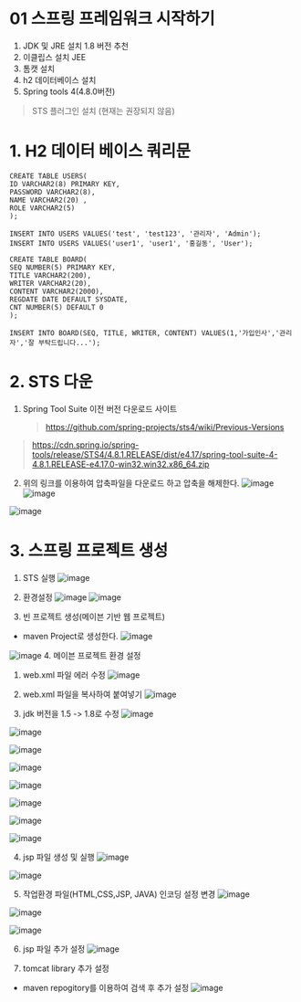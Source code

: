 01 스프링 프레임워크 시작하기
=======================
1. JDK 및 JRE 설치 1.8 버전 추천     
2. 이클립스 설치 JEE   
3. 톰캣 설치  
4. h2 데이터베이스 설치
5. Spring tools 4(4.8.0버전)   
  > STS 플러그인 설치 (현재는 권장되지 않음)     
  
# 1. H2 데이터 베이스 쿼리문
```
CREATE TABLE USERS(
ID VARCHAR2(8) PRIMARY KEY,
PASSWORD VARCHAR2(8),
NAME VARCHAR2(20) ,
ROLE VARCHAR2(5)
);

INSERT INTO USERS VALUES('test', 'test123', '관리자', 'Admin');
INSERT INTO USERS VALUES('user1', 'user1', '홍길동', 'User');

CREATE TABLE BOARD(
SEQ NUMBER(5) PRIMARY KEY,
TITLE VARCHAR2(200),
WRITER VARCHAR2(20),
CONTENT VARCHAR2(2000),
REGDATE DATE DEFAULT SYSDATE,
CNT NUMBER(5) DEFAULT 0
);

INSERT INTO BOARD(SEQ, TITLE, WRITER, CONTENT) VALUES(1,'가입인사','관리자','잘 부탁드립니다...');
```
   
###
# 2. STS 다운  
1. Spring Tool Suite 이전 버전 다운로드 사이트
   > https://github.com/spring-projects/sts4/wiki/Previous-Versions
> https://cdn.spring.io/spring-tools/release/STS4/4.8.1.RELEASE/dist/e4.17/spring-tool-suite-4-4.8.1.RELEASE-e4.17.0-win32.win32.x86_64.zip
2. 위의 링크를 이용하여 압축파일을 다운로드 하고 압축을 해제한다.
![image](https://github.com/user-attachments/assets/d5725086-ba7c-4eeb-b7b5-01b14db7304d)
![image](https://github.com/user-attachments/assets/6030d7a6-8285-4508-a338-98bd2db361ae)

![image](https://github.com/user-attachments/assets/0103434f-7293-4bbb-aa4e-f6b1e906dcf3)

# 3. 스프링 프로젝트 생성
1. STS 실행
![image](https://github.com/user-attachments/assets/7de32b5b-13c9-4c43-900b-2f59f600a533)

2. 환경설정
  ![image](https://github.com/user-attachments/assets/f4d88067-e01f-4f0b-ba01-097def1a11ed)
![image](https://github.com/user-attachments/assets/b6b93d2a-3abb-4ef7-8c3d-c7ae2311bc81)

3. 빈 프로젝트 생성(메이븐 기반 웹 프로젝트)
  - maven Project로 생성한다.
![image](https://github.com/user-attachments/assets/c925888d-200b-49a3-b209-d8944f39d0a2)

![image](https://github.com/user-attachments/assets/829c4c9c-fc43-41ae-be73-edb428683087)
4. 메이븐 프로젝트 환경 설정
1) web.xml 파일 에러 수정
![image](https://github.com/user-attachments/assets/f9a341bd-c323-4813-843f-03f8577c0703)

2) web.xml 파일을 복사하여 붙여넣기
![image](https://github.com/user-attachments/assets/b5d8d324-220a-489d-af0e-7ba71cc011c7)

3) jdk 버전을 1.5 -> 1.8로 수정
![image](https://github.com/user-attachments/assets/c0d8003a-e8a3-483f-863e-2c0354fea6fb)

![image](https://github.com/user-attachments/assets/8c9da401-88db-4a6c-9a26-b50bd932adb7)

![image](https://github.com/user-attachments/assets/02481eb9-c30f-4c6b-bfde-c1187c70a4a9)

![image](https://github.com/user-attachments/assets/2df00d76-865f-4578-8aa4-d418d739d2c3)

![image](https://github.com/user-attachments/assets/d0d0243e-883c-42f9-bc50-f29733428f5b)
   
![image](https://github.com/user-attachments/assets/71ce2153-849f-4101-8afc-32d7329dc3e2)

![image](https://github.com/user-attachments/assets/952ba655-306e-43f5-952c-1b4b2de9a357)

![image](https://github.com/user-attachments/assets/5a8cf6bd-ef91-4d64-9661-7511d34d5441)

4) jsp 파일 생성 및 실행
![image](https://github.com/user-attachments/assets/7cd52940-5f3b-459d-8942-875783a2adbe)

![image](https://github.com/user-attachments/assets/e70d3832-0955-4b20-b945-5ec1115e31a8)

5) 작업환경 파일(HTML,CSS,JSP, JAVA) 인코딩 설정 변경
![image](https://github.com/user-attachments/assets/59c5952b-0f17-414b-8470-0ecdb51d2958)

![image](https://github.com/user-attachments/assets/337a747a-a9fd-424f-8685-bd0f21078b3b)

![image](https://github.com/user-attachments/assets/11603ec6-3eb7-4da4-888e-044295434b7a)

6) jsp 파일 추가 설정
![image](https://github.com/user-attachments/assets/32b9543f-fd4a-4223-8f3f-f7f5ee8d98b9)

7) tomcat library 추가 설정
- maven repogitory를 이용하여 검색 후 추가 설정
![image](https://github.com/user-attachments/assets/d0eadcf2-65d5-437d-b0bc-d242253be843)



